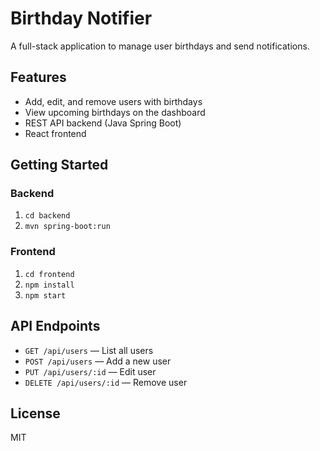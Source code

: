 # Birthday Notifier

A full-stack application to manage user birthdays and send notifications.

## Features

- Add, edit, and remove users with birthdays
- View upcoming birthdays on the dashboard
- REST API backend (Java Spring Boot)
- React frontend

## Getting Started

### Backend

1. `cd backend`
2. `mvn spring-boot:run`

### Frontend

1. `cd frontend`
2. `npm install`
3. `npm start`

## API Endpoints

- `GET /api/users` — List all users
- `POST /api/users` — Add a new user
- `PUT /api/users/:id` — Edit user
- `DELETE /api/users/:id` — Remove user

## License

MIT